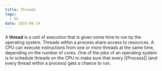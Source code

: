 ```yaml
---
title: Threads
tags:
  - OS
date: 2025-06-14
---
```


A **thread** is a unit of execution that is given some time to run by the operating system.
Threads within a process share access to resources. A CPU can execute instructions
from one or more threads at the same time, depending on the number of cores. One
of the jobs of an operating system is to schedule threads on the CPU to make sure
that every [[Process]] (and every thread within a process) gets a chance to run.
